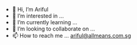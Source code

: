 - 👋 Hi, I’m Ariful
- 👀 I’m interested in ...
- 🌱 I’m currently learning ...
- 💞️ I’m looking to collaborate on ...
- 📫 How to reach me ... ariful@allmeans.com.sg

<!---
ariful-allmeans/ariful-allmeans is a ✨ special ✨ repository because its `README.md` (this file) appears on your GitHub profile.
You can click the Preview link to take a look at your changes.
--->
